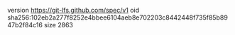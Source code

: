 version https://git-lfs.github.com/spec/v1
oid sha256:102eb2a277f8252e4bbee6104aeb8e702203c8442448f735f85b8947b2f84c16
size 2863
